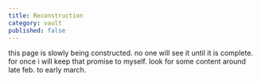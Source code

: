 ```yaml
---
title: Reconstruction
category: vault
published: false
---
```


this page is slowly being constructed. no one will see it until it is
complete. for once i will keep that promise to myself. look for some content
around late feb. to early march.
